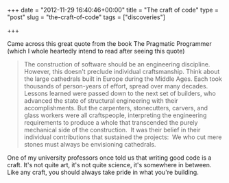 +++
date = "2012-11-29 16:40:46+00:00"
title = "The craft of code"
type = "post"
slug = "the-craft-of-code"
tags = ["discoveries"]

+++

Came across this great quote from the book The Pragmatic Programmer (which I whole heartedly intend to read after seeing this quote)
<!--more-->

>The construction of software should be an engineering discipline. However, this doesn't preclude individual craftsmanship. Think about the large cathedrals built in Europe during the Middle Ages. Each took thousands of person-years of effort, spread over many decades. Lessons learned were passed down to the next set of builders, who advanced the state of structural engineering with their accomplishments. But the carpenters, stonecutters, carvers, and glass workers were all craftspeople, interpreting the engineering requirements to produce a whole that transcended the purely mechanical side of the construction.  It was their belief in their individual contributions that sustained the projects:  We who cut mere stones must always be envisioning cathedrals.

One of my university professors once told us that writing good code is a craft. It's not quite art, it's not quite science, it's somewhere in between. Like any craft, you should always take pride in what you're building.
